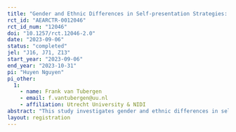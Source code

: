 ```yaml
---
title: "Gender and Ethnic Differences in Self-presentation Strategies: A Vignette Survey Experiment in Human vs. Automated Hiring Contexts"
rct_id: "AEARCTR-0012046"
rct_id_num: "12046"
doi: "10.1257/rct.12046-2.0"
date: "2023-09-06"
status: "completed"
jel: "J16, J71, Z13"
start_year: "2023-09-06"
end_year: "2023-10-31"
pi: "Huyen Nguyen"
pi_other:
  1:
    - name: Frank van Tubergen
    - email: f.vantubergen@uu.nl
    - affiliation: Utrecht University & NIDI
abstract: "This study investigates gender and ethnic differences in self-presentation strategies with human recruiters vs. automated systems in hiring contexts. The study is conducted on the Prolific experiment platform in the US and the UK through a vignette survey experiment. "
layout: registration
---
```



